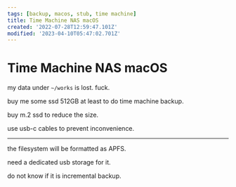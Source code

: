```yaml
---
tags: [backup, macos, stub, time machine]
title: Time Machine NAS macOS
created: '2022-07-28T12:59:47.101Z'
modified: '2023-04-10T05:47:02.701Z'
---
```


# Time Machine NAS macOS

my data under `~/works` is lost. fuck.

buy me some ssd 512GB at least to do time machine backup.

buy m.2 ssd to reduce the size.

use usb-c cables to prevent inconvenience.

----

the filesystem will be formatted as APFS.

need a dedicated usb storage for it.

do not know if it is incremental backup.
